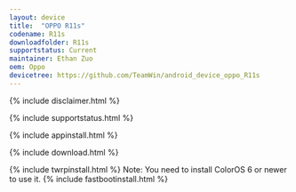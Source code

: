 ```yaml
---
layout: device
title:  "OPPO R11s"
codename: R11s
downloadfolder: R11s
supportstatus: Current
maintainer: Ethan Zuo
oem: Oppo
devicetree: https://github.com/TeamWin/android_device_oppo_R11s
---
```


{% include disclaimer.html %}

{% include supportstatus.html %}

{% include appinstall.html %}

{% include download.html %}

{% include twrpinstall.html %}
Note: You need to install ColorOS 6 or newer to use it.
{% include fastbootinstall.html %}
